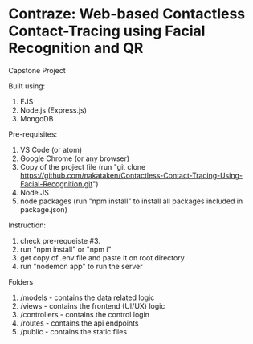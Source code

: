 # Contraze: Web-based Contactless Contact-Tracing using Facial Recognition and QR

Capstone Project

Built using:
1. EJS
2. Node.js (Express.js)
3. MongoDB

Pre-requisites:
1. VS Code (or atom)
2. Google Chrome (or any browser)
3. Copy of the project file (run "git clone https://github.com/nakataken/Contactless-Contact-Tracing-Using-Facial-Recognition.git")
4. Node.JS 
5. node packages (run "npm install" to install all packages included in package.json)

Instruction:
1. check pre-requeiste #3.
2. run "npm install" or "npm i"
3. get copy of .env file and paste it on root directory
4. run "nodemon app" to run the server

Folders
1. /models - contains the data related logic
2. /views - contains the frontend (UI/UX) logic
3. /controllers - contains the control login
4. /routes - contains the api endpoints 
5. /public - contains the static files

